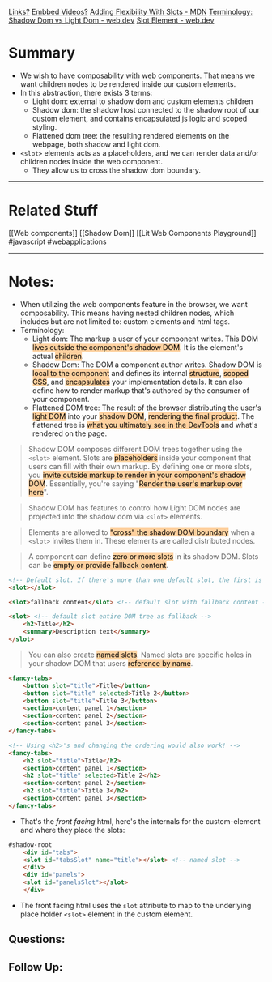 [Links?](#)
[Embbed Videos?](#)
[Adding Flexibility With Slots - MDN](https://developer.mozilla.org/en-US/docs/Web/API/Web_components/Using_templates_and_slots#adding_flexibility_with_slots)
[Terminology: Shadow Dom vs Light Dom - web.dev](https://web.dev/articles/shadowdom-v1#terminology_light_dom_vs_shadow_dom)
[Slot Element - web.dev](https://web.dev/articles/shadowdom-v1#terminology_light_dom_vs_shadow_dom)
# Summary
- We wish to have composability with web components. That means we want children nodes to be rendered inside our custom elements.
- In this abstraction, there exists 3 terms:
	- Light dom: external to shadow dom and custom elements children
	- Shadow dom: the shadow host connected to the shadow root of our custom element, and contains encapsulated js logic and scoped styling.
	- Flattened dom tree: the resulting rendered elements on the webpage, both shadow and light dom.
- `<slot>` elements acts as a placeholders, and we can render data and/or children nodes inside the web component.
	- They allow us to cross the shadow dom boundary.

----
# Related Stuff
[[Web components]]
[[Shadow Dom]]
[[Lit Web Components Playground]]
#javascript 
#webapplications 

----
# Notes:
- When utilizing the web components feature in the browser, we want composability. This means having nested children nodes, which includes but are not limited to: custom elements and html tags.
- Terminology:
	- Light dom: The markup a user of your component writes. This DOM <mark style="background: #FFB86CA6;">lives outside the component's shadow DOM</mark>. It is the element's actual <mark style="background: #FFB86CA6;">children</mark>.
	- Shadow Dom: The DOM a component author writes. Shadow DOM is <mark style="background: #FFB86CA6;">local to the component</mark> and defines its internal <mark style="background: #FFB86CA6;">structure</mark>, <mark style="background: #FFB86CA6;">scoped CSS</mark>, and <mark style="background: #FFB86CA6;">encapsulates</mark> your implementation details. It can also define how to render markup that's authored by the consumer of your component.
	- Flattened DOM tree: The result of the browser distributing the user's <mark style="background: #FFB86CA6;">light DOM</mark> into your <mark style="background: #FFB86CA6;">shadow DOM</mark>, <mark style="background: #FFB86CA6;">rendering the final product</mark>. The flattened tree is <mark style="background: #FFB86CA6;">what you ultimately see in the DevTools</mark> and what's rendered on the page.
> Shadow DOM composes different DOM trees together using the `<slot>` element. Slots are <mark style="background: #FFB86CA6;">placeholders</mark> inside your component that users can fill with their own markup. By defining one or more slots, you <mark style="background: #FFB86CA6;">invite outside markup to render in your component's shadow DOM</mark>. Essentially, you're saying "<mark style="background: #FFB86CA6;">Render the user's markup over here</mark>".

> Shadow DOM has features to control how Light DOM nodes are projected into the shadow dom via `<slot>` elements.

> Elements are allowed to <mark style="background: #FFB86CA6;">"cross" the shadow DOM boundary</mark> when a `<slot>` invites them in. These elements are called distributed nodes.

> A component can define <mark style="background: #FFB86CA6;">zero or more slots</mark> in its shadow DOM. Slots can be <mark style="background: #FFB86CA6;">empty or provide fallback content</mark>.
```html
<!-- Default slot. If there's more than one default slot, the first is used. -->
<slot></slot>

<slot>fallback content</slot> <!-- default slot with fallback content -->

<slot> <!-- default slot entire DOM tree as fallback -->
    <h2>Title</h2>
    <summary>Description text</summary>
</slot>

```

>You can also create <mark style="background: #FFB86CA6;">named slots</mark>. Named slots are specific holes in your shadow DOM that users <mark style="background: #FFB86CA6;">reference by name</mark>.
```html
<fancy-tabs>
    <button slot="title">Title</button>
    <button slot="title" selected>Title 2</button>
    <button slot="title">Title 3</button>
    <section>content panel 1</section>
    <section>content panel 2</section>
    <section>content panel 3</section>
</fancy-tabs>

<!-- Using <h2>'s and changing the ordering would also work! -->
<fancy-tabs>
    <h2 slot="title">Title</h2>
    <section>content panel 1</section>
    <h2 slot="title" selected>Title 2</h2>
    <section>content panel 2</section>
    <h2 slot="title">Title 3</h2>
    <section>content panel 3</section>
</fancy-tabs>
```
- That's the *front facing* html, here's the internals for the custom-element and where they place the slots:
```html
#shadow-root
    <div id="tabs">
    <slot id="tabsSlot" name="title"></slot> <!-- named slot -->
    </div>
    <div id="panels">
    <slot id="panelsSlot"></slot>
    </div>
```
- The front facing html uses the `slot` attribute to map to the underlying place holder `<slot>` element in the custom element.
## Questions:

## Follow Up:
